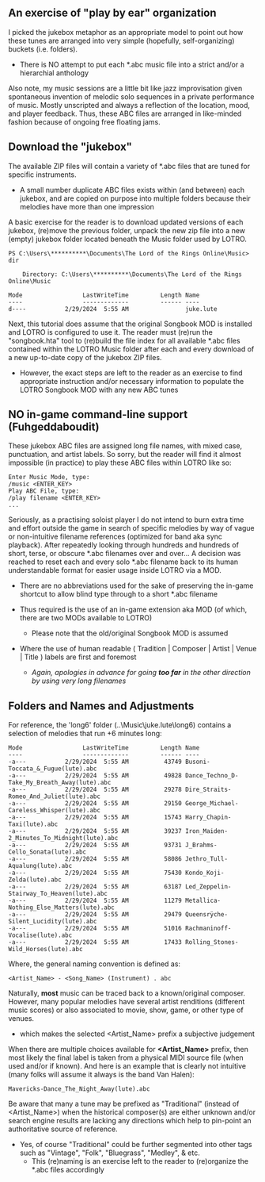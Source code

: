 ## An exercise of "play by ear" organization

I picked the jukebox metaphor as an appropriate model to point out how these tunes are arranged into very simple (hopefully, self-organizing) buckets (i.e. folders).

  - There is NO attempt to put each *.abc music file into a strict and/or a hierarchial anthology

Also note, my music sessions are a little bit like jazz improvisation given spontaneous invention of melodic solo sequences in a private performance of music. Mostly unscripted and always a reflection of the location, mood, and player feedback. Thus, these ABC files are arranged in like-minded fashion because of ongoing free floating jams.

## Download the "jukebox"

The available ZIP files will contain a variety of *.abc files that are tuned for specific instruments.

  - A small number duplicate ABC files exists within (and between) each jukebox, and are copied on purpose into multiple folders because their melodies have more than one impression

A basic exercise for the reader is to download updated versions of each jukebox, (re)move the previous folder, unpack the new zip file into a new (empty) jukebox folder located beneath the Music folder used by LOTRO.

    PS C:\Users\**********\Documents\The Lord of the Rings Online\Music> dir
    
        Directory: C:\Users\**********\Documents\The Lord of the Rings Online\Music
    
    Mode                 LastWriteTime         Length Name
    ----                 -------------         ------ ----
    d----           2/29/2024  5:55 AM                juke.lute

Next, this tutorial does assume that the original Songbook MOD is installed and LOTRO is configured to use it. The reader must (re)run the "songbook.hta" tool to (re)build the file index for all available *.abc files contained within the LOTRO Music folder after each and every download of a new up-to-date copy of the jukebox ZIP files.

  - However, the exact steps are left to the reader as an exercise to find appropriate instruction and/or necessary information to populate the LOTRO Songbook MOD with any new ABC tunes

## NO in-game command-line support (Fuhgeddaboudit)

These jukebox ABC files are assigned long file names, with mixed case, punctuation, and artist labels. So sorry, but the reader will find it almost impossible (in practice) to play these ABC files within LOTRO like so:

    Enter Music Mode, type:
    /music <ENTER_KEY>
    Play ABC File, type:
    /play filename <ENTER_KEY>
    ...

Seriously, as a practising soloist player I do not intend to burn extra time and effort outside the game in search of specific melodies by way of vague or non-intuitive filename references (optimized for band aka sync playback). After repeatedly looking through hundreds and hundreds of short, terse, or obscure *.abc filenames over and over... A decision was reached to reset each and every solo *.abc filename back to its human understandable format for easier usage inside LOTRO via a MOD.

  - There are no abbreviations used for the sake of preserving the in-game shortcut to allow blind type through to a short *.abc filename

  - Thus required is the use of an in-game extension aka MOD (of which, there are two MODs available to LOTRO)
    - Please note that the old/original Songbook MOD is assumed

  - Where the use of human readable ( Tradition | Composer | Artist | Venue | Title ) labels are first and foremost
    - _Again, apologies in advance for going **too far** in the other direction by using very long filenames_

## Folders and Names and Adjustments

For reference, the 'long6' folder (..\Music\juke.lute\long6) contains a selection of melodies that run +6 minutes long:

    Mode                 LastWriteTime         Length Name
    ----                 -------------         ------ ----
    -a---           2/29/2024  5:55 AM          43749 Busoni-Toccata_&_Fugue(lute).abc
    -a---           2/29/2024  5:55 AM          49828 Dance_Techno_D-Take_My_Breath_Away(lute).abc
    -a---           2/29/2024  5:55 AM          29278 Dire_Straits-Romeo_And_Juliet(lute).abc
    -a---           2/29/2024  5:55 AM          29150 George_Michael-Careless_Whisper(lute).abc
    -a---           2/29/2024  5:55 AM          15743 Harry_Chapin-Taxi(lute).abc
    -a---           2/29/2024  5:55 AM          39237 Iron_Maiden-2_Minutes_To_Midnight(lute).abc
    -a---           2/29/2024  5:55 AM          93731 J_Brahms-Cello_Sonata(lute).abc
    -a---           2/29/2024  5:55 AM          58086 Jethro_Tull-Aqualung(lute).abc
    -a---           2/29/2024  5:55 AM          75430 Kondo_Koji-Zelda(lute).abc
    -a---           2/29/2024  5:55 AM          63187 Led_Zeppelin-Stairway_To_Heaven(lute).abc
    -a---           2/29/2024  5:55 AM          11279 Metallica-Nothing_Else_Matters(lute).abc
    -a---           2/29/2024  5:55 AM          29479 Queensrÿche-Silent_Lucidity(lute).abc
    -a---           2/29/2024  5:55 AM          51016 Rachmaninoff-Vocalise(lute).abc
    -a---           2/29/2024  5:55 AM          17433 Rolling_Stones-Wild_Horses(lute).abc

Where, the general naming convention is defined as:

    <Artist_Name> - <Song_Name> (Instrument) . abc

Naturally, **most** music can be traced back to a known/original composer. However, many popular melodies have several artist renditions (different music scores) or also associated to movie, show, game, or other type of venues.

  - which makes the selected <Artist_Name> prefix a subjective judgement

When there are multiple choices available for **<Artist_Name>** prefix, then most likely the final label is taken from a physical MIDI source file (when used and/or if known). And here is an example that is clearly not intuitive (many folks will assume it always is the band Van Halen):

    Mavericks-Dance_The_Night_Away(lute).abc

Be aware that many a tune may be prefixed as "Traditional" (instead of <Artist_Name>) when the historical composer(s) are either unknown and/or search engine results are lacking any directions which help to pin-point an authoritative source of reference.

  - Yes, of course "Traditional" could be further segmented into other tags such as "Vintage", "Folk", "Bluegrass", "Medley", & etc.
    - This (re)naming is an exercise left to the reader to (re)organize the *.abc files accordingly
